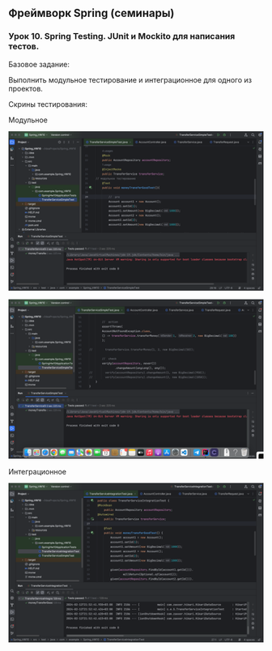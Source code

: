 ## Фреймворк Spring (семинары)

### Урок 10. Spring Testing. JUnit и Mockito для написания тестов.

Базовое задание:

Выполнить модульное тестирование и интеграционное для одного из проектов.

Скрины тестирования:

Модульное

![1](https://github.com/PavelLogeiko/Spring_HW10/blob/main/images/1.png)

![2](https://github.com/PavelLogeiko/Spring_HW10/blob/main/images/2.png)


Интеграционное

![3](https://github.com/PavelLogeiko/Spring_HW10/blob/main/images/3.png)
